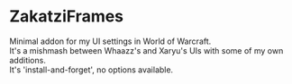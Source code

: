 # ZakatziFrames
Minimal addon for my UI settings in World of Warcraft. <br />
It's a mishmash between Whaazz's and Xaryu's UIs with some of my own additions. <br />
It's 'install-and-forget', no options available.
